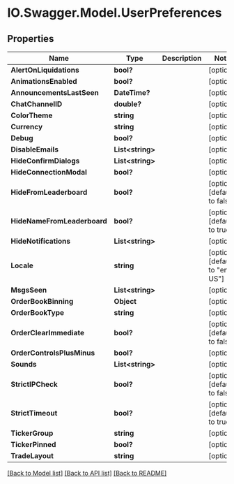# IO.Swagger.Model.UserPreferences
## Properties

Name | Type | Description | Notes
------------ | ------------- | ------------- | -------------
**AlertOnLiquidations** | **bool?** |  | [optional] 
**AnimationsEnabled** | **bool?** |  | [optional] 
**AnnouncementsLastSeen** | **DateTime?** |  | [optional] 
**ChatChannelID** | **double?** |  | [optional] 
**ColorTheme** | **string** |  | [optional] 
**Currency** | **string** |  | [optional] 
**Debug** | **bool?** |  | [optional] 
**DisableEmails** | **List&lt;string&gt;** |  | [optional] 
**HideConfirmDialogs** | **List&lt;string&gt;** |  | [optional] 
**HideConnectionModal** | **bool?** |  | [optional] 
**HideFromLeaderboard** | **bool?** |  | [optional] [default to false]
**HideNameFromLeaderboard** | **bool?** |  | [optional] [default to true]
**HideNotifications** | **List&lt;string&gt;** |  | [optional] 
**Locale** | **string** |  | [optional] [default to "en-US"]
**MsgsSeen** | **List&lt;string&gt;** |  | [optional] 
**OrderBookBinning** | **Object** |  | [optional] 
**OrderBookType** | **string** |  | [optional] 
**OrderClearImmediate** | **bool?** |  | [optional] [default to false]
**OrderControlsPlusMinus** | **bool?** |  | [optional] 
**Sounds** | **List&lt;string&gt;** |  | [optional] 
**StrictIPCheck** | **bool?** |  | [optional] [default to false]
**StrictTimeout** | **bool?** |  | [optional] [default to true]
**TickerGroup** | **string** |  | [optional] 
**TickerPinned** | **bool?** |  | [optional] 
**TradeLayout** | **string** |  | [optional] 

[[Back to Model list]](../README.md#documentation-for-models) [[Back to API list]](../README.md#documentation-for-api-endpoints) [[Back to README]](../README.md)

